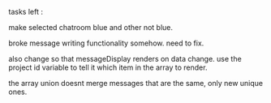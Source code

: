 tasks left :

make selected chatroom blue and other not blue.

broke message writing functionality somehow. need to fix.

also change so that messageDisplay renders on data change. use the project id variable to tell it which item in the array to render.

the array union doesnt merge messages that are the same, only new unique ones.